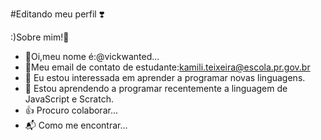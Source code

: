 #Editando meu perfil ❣️

:)Sobre mim!💜
- 💞Oi,meu nome é:@vickwanted...
- 💌Meu email de contato de estudante:kamili.teixeira@escola.pr.gov.br
- 👀 Eu estou interessada em aprender a programar novas  linguagens.
- 🌱 Estou aprendendo a programar recentemente a linguagem de JavaScript e Scratch.
- 👍 Procuro colaborar...
- 📬 Como me encontrar...
